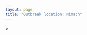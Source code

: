 ```yaml
---
layout: page
title: "Outbreak location: Nimach"
---
```

<div id="mapid">
<script src="https://buda-magenta.github.io/hazard_map/load_map.js"></script>
><script>
var marker_outbreak = L.marker([24.462465, 74.850114],{"autoPan": true}).addTo(map); marker_outbreak.bindTooltip("Nimach").openTooltip();

var circle_1 = L.circle([24.265131, 75.387182], {"pane": "markerPane", "color": "red", "fill": true, "fillOpacity": 0.2, "fillRule": "evenodd", "lineCap": "round", "lineJoin": "round", "opacity": 1.0, "radius": 113483, "stroke": true, "weight": 3}).addTo(map);
circle_1.bindTooltip("Mandsaur<br>rank: 1<br>hazard index: 0.113483")
circle_1.bindPopup('<a href="https://buda-magenta.github.io/hazard_map/Mandsaur">Mandsaur</a>')

var circle_2 = L.circle([24.500000, 74.500000], {"pane": "markerPane", "color": "red", "fill": true, "fillOpacity": 0.2, "fillRule": "evenodd", "lineCap": "round", "lineJoin": "round", "opacity": 1.0, "radius": 66657, "stroke": true, "weight": 3}).addTo(map);
circle_2.bindTooltip("Chittaurgarh<br>rank: 2<br>hazard index: 0.066657")
circle_2.bindPopup('<a href="https://buda-magenta.github.io/hazard_map/Chittaurgarh">Chittaurgarh</a>')

var circle_3 = L.circle([24.578721, 73.686257], {"pane": "markerPane", "color": "red", "fill": true, "fillOpacity": 0.2, "fillRule": "evenodd", "lineCap": "round", "lineJoin": "round", "opacity": 1.0, "radius": 45006, "stroke": true, "weight": 3}).addTo(map);
circle_3.bindTooltip("Udaipur<br>rank: 3<br>hazard index: 0.045007")
circle_3.bindPopup('<a href="https://buda-magenta.github.io/hazard_map/Udaipur">Udaipur</a>')

var circle_4 = L.circle([23.480592, 74.917790], {"pane": "markerPane", "color": "red", "fill": true, "fillOpacity": 0.2, "fillRule": "evenodd", "lineCap": "round", "lineJoin": "round", "opacity": 1.0, "radius": 43414, "stroke": true, "weight": 3}).addTo(map);
circle_4.bindTooltip("Ratlam<br>rank: 4<br>hazard index: 0.043415")
circle_4.bindPopup('<a href="https://buda-magenta.github.io/hazard_map/Ratlam">Ratlam</a>')

var circle_5 = L.circle([25.196826, 76.000893], {"pane": "markerPane", "color": "red", "fill": true, "fillOpacity": 0.2, "fillRule": "evenodd", "lineCap": "round", "lineJoin": "round", "opacity": 1.0, "radius": 33351, "stroke": true, "weight": 3}).addTo(map);
circle_5.bindTooltip("Kota<br>rank: 5<br>hazard index: 0.033351")
circle_5.bindPopup('<a href="https://buda-magenta.github.io/hazard_map/Kota">Kota</a>')

var circle_6 = L.circle([25.488773, 74.699613], {"pane": "markerPane", "color": "red", "fill": true, "fillOpacity": 0.2, "fillRule": "evenodd", "lineCap": "round", "lineJoin": "round", "opacity": 1.0, "radius": 23465, "stroke": true, "weight": 3}).addTo(map);
circle_6.bindTooltip("Bhilwara<br>rank: 6<br>hazard index: 0.023466")
circle_6.bindPopup('<a href="https://buda-magenta.github.io/hazard_map/Bhilwara">Bhilwara</a>')

var circle_7 = L.circle([23.174597, 75.785142], {"pane": "markerPane", "color": "red", "fill": true, "fillOpacity": 0.2, "fillRule": "evenodd", "lineCap": "round", "lineJoin": "round", "opacity": 1.0, "radius": 12940, "stroke": true, "weight": 3}).addTo(map);
circle_7.bindTooltip("Ujjain<br>rank: 7<br>hazard index: 0.012941")
circle_7.bindPopup('<a href="https://buda-magenta.github.io/hazard_map/Ujjain">Ujjain</a>')

var circle_8 = L.circle([25.604091, 73.415609], {"pane": "markerPane", "color": "red", "fill": true, "fillOpacity": 0.2, "fillRule": "evenodd", "lineCap": "round", "lineJoin": "round", "opacity": 1.0, "radius": 5692, "stroke": true, "weight": 3}).addTo(map);
circle_8.bindTooltip("Pali<br>rank: 8<br>hazard index: 0.005693")
circle_8.bindPopup('<a href="https://buda-magenta.github.io/hazard_map/Pali">Pali</a>')

var circle_9 = L.circle([22.720362, 75.868200], {"pane": "markerPane", "color": "red", "fill": true, "fillOpacity": 0.2, "fillRule": "evenodd", "lineCap": "round", "lineJoin": "round", "opacity": 1.0, "radius": 5134, "stroke": true, "weight": 3}).addTo(map);
circle_9.bindTooltip("Indore<br>rank: 9<br>hazard index: 0.005135")
circle_9.bindPopup('<a href="https://buda-magenta.github.io/hazard_map/Indore">Indore</a>')

var circle_10 = L.circle([26.099214, 74.312704], {"pane": "markerPane", "color": "red", "fill": true, "fillOpacity": 0.2, "fillRule": "evenodd", "lineCap": "round", "lineJoin": "round", "opacity": 1.0, "radius": 3612, "stroke": true, "weight": 3}).addTo(map);
circle_10.bindTooltip("Beawar<br>rank: 10<br>hazard index: 0.003613")
circle_10.bindPopup('<a href="https://buda-magenta.github.io/hazard_map/Beawar">Beawar</a>')

var circle_11 = L.circle([26.915458, 75.818982], {"pane": "markerPane", "color": "red", "fill": true, "fillOpacity": 0.2, "fillRule": "evenodd", "lineCap": "round", "lineJoin": "round", "opacity": 1.0, "radius": 3274, "stroke": true, "weight": 3}).addTo(map);
circle_11.bindTooltip("Jaipur<br>rank: 11<br>hazard index: 0.003274")
circle_11.bindPopup('<a href="https://buda-magenta.github.io/hazard_map/Jaipur">Jaipur</a>')

var circle_12 = L.circle([28.651718, 77.221939], {"pane": "markerPane", "color": "red", "fill": true, "fillOpacity": 0.2, "fillRule": "evenodd", "lineCap": "round", "lineJoin": "round", "opacity": 1.0, "radius": 2934, "stroke": true, "weight": 3}).addTo(map);
circle_12.bindTooltip("Delhi<br>rank: 12<br>hazard index: 0.002934")
circle_12.bindPopup('<a href="https://buda-magenta.github.io/hazard_map/Delhi">Delhi</a>')

var circle_13 = L.circle([25.500000, 75.833333], {"pane": "markerPane", "color": "red", "fill": true, "fillOpacity": 0.2, "fillRule": "evenodd", "lineCap": "round", "lineJoin": "round", "opacity": 1.0, "radius": 2322, "stroke": true, "weight": 3}).addTo(map);
circle_13.bindTooltip("Bundi<br>rank: 13<br>hazard index: 0.002322")
circle_13.bindPopup('<a href="https://buda-magenta.github.io/hazard_map/Bundi">Bundi</a>')

var circle_14 = L.circle([26.469100, 74.639000], {"pane": "markerPane", "color": "red", "fill": true, "fillOpacity": 0.2, "fillRule": "evenodd", "lineCap": "round", "lineJoin": "round", "opacity": 1.0, "radius": 2263, "stroke": true, "weight": 3}).addTo(map);
circle_14.bindTooltip("Ajmer<br>rank: 14<br>hazard index: 0.002263")
circle_14.bindPopup('<a href="https://buda-magenta.github.io/hazard_map/Ajmer">Ajmer</a>')

var circle_15 = L.circle([24.917151, 76.696403], {"pane": "markerPane", "color": "red", "fill": true, "fillOpacity": 0.2, "fillRule": "evenodd", "lineCap": "round", "lineJoin": "round", "opacity": 1.0, "radius": 2209, "stroke": true, "weight": 3}).addTo(map);
circle_15.bindTooltip("Baran<br>rank: 15<br>hazard index: 0.002209")
circle_15.bindPopup('<a href="https://buda-magenta.github.io/hazard_map/Baran">Baran</a>')

var circle_16 = L.circle([23.258486, 77.401989], {"pane": "markerPane", "color": "red", "fill": true, "fillOpacity": 0.2, "fillRule": "evenodd", "lineCap": "round", "lineJoin": "round", "opacity": 1.0, "radius": 1704, "stroke": true, "weight": 3}).addTo(map);
circle_16.bindTooltip("Bhopal<br>rank: 16<br>hazard index: 0.001705")
circle_16.bindPopup('<a href="https://buda-magenta.github.io/hazard_map/Bhopal">Bhopal</a>')

var circle_17 = L.circle([19.075990, 72.877393], {"pane": "markerPane", "color": "red", "fill": true, "fillOpacity": 0.2, "fillRule": "evenodd", "lineCap": "round", "lineJoin": "round", "opacity": 1.0, "radius": 1559, "stroke": true, "weight": 3}).addTo(map);
circle_17.bindTooltip("Mumbai<br>rank: 17<br>hazard index: 0.001559")
circle_17.bindPopup('<a href="https://buda-magenta.github.io/hazard_map/Mumbai">Mumbai</a>')

var circle_18 = L.circle([23.587548, 75.675679], {"pane": "markerPane", "color": "red", "fill": true, "fillOpacity": 0.2, "fillRule": "evenodd", "lineCap": "round", "lineJoin": "round", "opacity": 1.0, "radius": 1386, "stroke": true, "weight": 3}).addTo(map);
circle_18.bindTooltip("Nagda<br>rank: 18<br>hazard index: 0.001387")
circle_18.bindPopup('<a href="https://buda-magenta.github.io/hazard_map/Nagda">Nagda</a>')

var circle_19 = L.circle([26.296772, 73.035143], {"pane": "markerPane", "color": "red", "fill": true, "fillOpacity": 0.2, "fillRule": "evenodd", "lineCap": "round", "lineJoin": "round", "opacity": 1.0, "radius": 1350, "stroke": true, "weight": 3}).addTo(map);
circle_19.bindTooltip("Jodhpur<br>rank: 19<br>hazard index: 0.001351")
circle_19.bindPopup('<a href="https://buda-magenta.github.io/hazard_map/Jodhpur">Jodhpur</a>')

var circle_20 = L.circle([24.935635, 82.647701], {"pane": "markerPane", "color": "red", "fill": true, "fillOpacity": 0.2, "fillRule": "evenodd", "lineCap": "round", "lineJoin": "round", "opacity": 1.0, "radius": 781, "stroke": true, "weight": 3}).addTo(map);
circle_20.bindTooltip("Mirzapur<br>rank: 20<br>hazard index: 0.000782")
circle_20.bindPopup('<a href="https://buda-magenta.github.io/hazard_map/Mirzapur">Mirzapur</a>')

var circle_21 = L.circle([26.229141, 76.304533], {"pane": "markerPane", "color": "red", "fill": true, "fillOpacity": 0.2, "fillRule": "evenodd", "lineCap": "round", "lineJoin": "round", "opacity": 1.0, "radius": 762, "stroke": true, "weight": 3}).addTo(map);
circle_21.bindTooltip("Sawai Madhopur<br>rank: 21<br>hazard index: 0.000762")
circle_21.bindPopup('<a href="https://buda-magenta.github.io/hazard_map/Sawai_Madhopur">Sawai Madhopur</a>')

var circle_22 = L.circle([23.493079, 74.348402], {"pane": "markerPane", "color": "red", "fill": true, "fillOpacity": 0.2, "fillRule": "evenodd", "lineCap": "round", "lineJoin": "round", "opacity": 1.0, "radius": 657, "stroke": true, "weight": 3}).addTo(map);
circle_22.bindTooltip("Banswara<br>rank: 22<br>hazard index: 0.000658")
circle_22.bindPopup('<a href="https://buda-magenta.github.io/hazard_map/Banswara">Banswara</a>')

var circle_23 = L.circle([25.531031, 78.652689], {"pane": "markerPane", "color": "red", "fill": true, "fillOpacity": 0.2, "fillRule": "evenodd", "lineCap": "round", "lineJoin": "round", "opacity": 1.0, "radius": 483, "stroke": true, "weight": 3}).addTo(map);
circle_23.bindTooltip("Jhansi<br>rank: 23<br>hazard index: 0.000483")
circle_23.bindPopup('<a href="https://buda-magenta.github.io/hazard_map/Jhansi">Jhansi</a>')

var circle_24 = L.circle([23.000000, 76.166667], {"pane": "markerPane", "color": "red", "fill": true, "fillOpacity": 0.2, "fillRule": "evenodd", "lineCap": "round", "lineJoin": "round", "opacity": 1.0, "radius": 441, "stroke": true, "weight": 3}).addTo(map);
circle_24.bindTooltip("Dewas<br>rank: 24<br>hazard index: 0.000442")
circle_24.bindPopup('<a href="https://buda-magenta.github.io/hazard_map/Dewas">Dewas</a>')

var circle_25 = L.circle([24.500000, 77.500000], {"pane": "markerPane", "color": "red", "fill": true, "fillOpacity": 0.2, "fillRule": "evenodd", "lineCap": "round", "lineJoin": "round", "opacity": 1.0, "radius": 367, "stroke": true, "weight": 3}).addTo(map);
circle_25.bindTooltip("Guna<br>rank: 25<br>hazard index: 0.000368")
circle_25.bindPopup('<a href="https://buda-magenta.github.io/hazard_map/Guna">Guna</a>')

var circle_26 = L.circle([23.160894, 79.949770], {"pane": "markerPane", "color": "red", "fill": true, "fillOpacity": 0.2, "fillRule": "evenodd", "lineCap": "round", "lineJoin": "round", "opacity": 1.0, "radius": 308, "stroke": true, "weight": 3}).addTo(map);
circle_26.bindTooltip("Jabalpur<br>rank: 26<br>hazard index: 0.000308")
circle_26.bindPopup('<a href="https://buda-magenta.github.io/hazard_map/Jabalpur">Jabalpur</a>')

var circle_27 = L.circle([23.021624, 72.579707], {"pane": "markerPane", "color": "red", "fill": true, "fillOpacity": 0.2, "fillRule": "evenodd", "lineCap": "round", "lineJoin": "round", "opacity": 1.0, "radius": 275, "stroke": true, "weight": 3}).addTo(map);
circle_27.bindTooltip("Ahmedabad<br>rank: 27<br>hazard index: 0.000276")
circle_27.bindPopup('<a href="https://buda-magenta.github.io/hazard_map/Ahmedabad">Ahmedabad</a>')

var circle_28 = L.circle([26.203725, 78.157363], {"pane": "markerPane", "color": "red", "fill": true, "fillOpacity": 0.2, "fillRule": "evenodd", "lineCap": "round", "lineJoin": "round", "opacity": 1.0, "radius": 267, "stroke": true, "weight": 3}).addTo(map);
circle_28.bindTooltip("Gwalior<br>rank: 28<br>hazard index: 0.000267")
circle_28.bindPopup('<a href="https://buda-magenta.github.io/hazard_map/Gwalior">Gwalior</a>')

var circle_29 = L.circle([26.838100, 80.934600], {"pane": "markerPane", "color": "red", "fill": true, "fillOpacity": 0.2, "fillRule": "evenodd", "lineCap": "round", "lineJoin": "round", "opacity": 1.0, "radius": 218, "stroke": true, "weight": 3}).addTo(map);
circle_29.bindTooltip("Lucknow<br>rank: 29<br>hazard index: 0.000219")
circle_29.bindPopup('<a href="https://buda-magenta.github.io/hazard_map/Lucknow">Lucknow</a>')

var circle_30 = L.circle([26.653396, 77.624206], {"pane": "markerPane", "color": "red", "fill": true, "fillOpacity": 0.2, "fillRule": "evenodd", "lineCap": "round", "lineJoin": "round", "opacity": 1.0, "radius": 214, "stroke": true, "weight": 3}).addTo(map);
circle_30.bindTooltip("Dhaulpur<br>rank: 30<br>hazard index: 0.000214")
circle_30.bindPopup('<a href="https://buda-magenta.github.io/hazard_map/Dhaulpur">Dhaulpur</a>')

var circle_31 = L.circle([21.170200, 72.831100], {"pane": "markerPane", "color": "red", "fill": true, "fillOpacity": 0.2, "fillRule": "evenodd", "lineCap": "round", "lineJoin": "round", "opacity": 1.0, "radius": 179, "stroke": true, "weight": 3}).addTo(map);
circle_31.bindTooltip("Surat<br>rank: 31<br>hazard index: 0.000179")
circle_31.bindPopup('<a href="https://buda-magenta.github.io/hazard_map/Surat">Surat</a>')

var circle_32 = L.circle([28.015929, 73.317137], {"pane": "markerPane", "color": "red", "fill": true, "fillOpacity": 0.2, "fillRule": "evenodd", "lineCap": "round", "lineJoin": "round", "opacity": 1.0, "radius": 172, "stroke": true, "weight": 3}).addTo(map);
circle_32.bindTooltip("Bikaner<br>rank: 32<br>hazard index: 0.000172")
circle_32.bindPopup('<a href="https://buda-magenta.github.io/hazard_map/Bikaner">Bikaner</a>')

var circle_33 = L.circle([17.388786, 78.461065], {"pane": "markerPane", "color": "red", "fill": true, "fillOpacity": 0.2, "fillRule": "evenodd", "lineCap": "round", "lineJoin": "round", "opacity": 1.0, "radius": 138, "stroke": true, "weight": 3}).addTo(map);
circle_33.bindTooltip("Hyderabad<br>rank: 33<br>hazard index: 0.000139")
circle_33.bindPopup('<a href="https://buda-magenta.github.io/hazard_map/Hyderabad">Hyderabad</a>')

var circle_34 = L.circle([26.122147, 75.663754], {"pane": "markerPane", "color": "red", "fill": true, "fillOpacity": 0.2, "fillRule": "evenodd", "lineCap": "round", "lineJoin": "round", "opacity": 1.0, "radius": 137, "stroke": true, "weight": 3}).addTo(map);
circle_34.bindTooltip("Tonk<br>rank: 34<br>hazard index: 0.000138")
circle_34.bindPopup('<a href="https://buda-magenta.github.io/hazard_map/Tonk">Tonk</a>')

var circle_35 = L.circle([27.175255, 78.009816], {"pane": "markerPane", "color": "red", "fill": true, "fillOpacity": 0.2, "fillRule": "evenodd", "lineCap": "round", "lineJoin": "round", "opacity": 1.0, "radius": 137, "stroke": true, "weight": 3}).addTo(map);
circle_35.bindTooltip("Agra<br>rank: 35<br>hazard index: 0.000137")
circle_35.bindPopup('<a href="https://buda-magenta.github.io/hazard_map/Agra">Agra</a>')

var circle_36 = L.circle([26.460914, 80.321759], {"pane": "markerPane", "color": "red", "fill": true, "fillOpacity": 0.2, "fillRule": "evenodd", "lineCap": "round", "lineJoin": "round", "opacity": 1.0, "radius": 129, "stroke": true, "weight": 3}).addTo(map);
circle_36.bindTooltip("Kanpur<br>rank: 36<br>hazard index: 0.000130")
circle_36.bindPopup('<a href="https://buda-magenta.github.io/hazard_map/Kanpur">Kanpur</a>')

var circle_37 = L.circle([12.979120, 77.591300], {"pane": "markerPane", "color": "red", "fill": true, "fillOpacity": 0.2, "fillRule": "evenodd", "lineCap": "round", "lineJoin": "round", "opacity": 1.0, "radius": 126, "stroke": true, "weight": 3}).addTo(map);
circle_37.bindTooltip("Bangalore<br>rank: 37<br>hazard index: 0.000126")
circle_37.bindPopup('<a href="https://buda-magenta.github.io/hazard_map/Bangalore">Bangalore</a>')

var circle_38 = L.circle([21.818774, 75.606458], {"pane": "markerPane", "color": "red", "fill": true, "fillOpacity": 0.2, "fillRule": "evenodd", "lineCap": "round", "lineJoin": "round", "opacity": 1.0, "radius": 121, "stroke": true, "weight": 3}).addTo(map);
circle_38.bindTooltip("Khargone<br>rank: 38<br>hazard index: 0.000121")
circle_38.bindPopup('<a href="https://buda-magenta.github.io/hazard_map/Khargone">Khargone</a>')

var circle_39 = L.circle([13.083694, 80.270186], {"pane": "markerPane", "color": "red", "fill": true, "fillOpacity": 0.2, "fillRule": "evenodd", "lineCap": "round", "lineJoin": "round", "opacity": 1.0, "radius": 120, "stroke": true, "weight": 3}).addTo(map);
circle_39.bindTooltip("Chennai<br>rank: 39<br>hazard index: 0.000120")
circle_39.bindPopup('<a href="https://buda-magenta.github.io/hazard_map/Chennai">Chennai</a>')

var circle_40 = L.circle([25.375241, 77.828119], {"pane": "markerPane", "color": "red", "fill": true, "fillOpacity": 0.2, "fillRule": "evenodd", "lineCap": "round", "lineJoin": "round", "opacity": 1.0, "radius": 115, "stroke": true, "weight": 3}).addTo(map);
circle_40.bindTooltip("Shivpuri<br>rank: 40<br>hazard index: 0.000116")
circle_40.bindPopup('<a href="https://buda-magenta.github.io/hazard_map/Shivpuri">Shivpuri</a>')

var circle_41 = L.circle([22.541418, 88.357691], {"pane": "markerPane", "color": "red", "fill": true, "fillOpacity": 0.2, "fillRule": "evenodd", "lineCap": "round", "lineJoin": "round", "opacity": 1.0, "radius": 113, "stroke": true, "weight": 3}).addTo(map);
circle_41.bindTooltip("Kolkata<br>rank: 41<br>hazard index: 0.000113")
circle_41.bindPopup('<a href="https://buda-magenta.github.io/hazard_map/Kolkata">Kolkata</a>')

var circle_42 = L.circle([23.223288, 72.649227], {"pane": "markerPane", "color": "red", "fill": true, "fillOpacity": 0.2, "fillRule": "evenodd", "lineCap": "round", "lineJoin": "round", "opacity": 1.0, "radius": 104, "stroke": true, "weight": 3}).addTo(map);
circle_42.bindTooltip("Gandhinagar<br>rank: 42<br>hazard index: 0.000104")
circle_42.bindPopup('<a href="https://buda-magenta.github.io/hazard_map/Gandhinagar">Gandhinagar</a>')

var circle_43 = L.circle([23.666667, 72.500000], {"pane": "markerPane", "color": "red", "fill": true, "fillOpacity": 0.2, "fillRule": "evenodd", "lineCap": "round", "lineJoin": "round", "opacity": 1.0, "radius": 99, "stroke": true, "weight": 3}).addTo(map);
circle_43.bindTooltip("Mahesana<br>rank: 43<br>hazard index: 0.000099")
circle_43.bindPopup('<a href="https://buda-magenta.github.io/hazard_map/Mahesana">Mahesana</a>')

var circle_44 = L.circle([23.115688, 77.066239], {"pane": "markerPane", "color": "red", "fill": true, "fillOpacity": 0.2, "fillRule": "evenodd", "lineCap": "round", "lineJoin": "round", "opacity": 1.0, "radius": 98, "stroke": true, "weight": 3}).addTo(map);
circle_44.bindTooltip("Sehore<br>rank: 44<br>hazard index: 0.000099")
circle_44.bindPopup('<a href="https://buda-magenta.github.io/hazard_map/Sehore">Sehore</a>')

var circle_45 = L.circle([23.809612, 78.759114], {"pane": "markerPane", "color": "red", "fill": true, "fillOpacity": 0.2, "fillRule": "evenodd", "lineCap": "round", "lineJoin": "round", "opacity": 1.0, "radius": 95, "stroke": true, "weight": 3}).addTo(map);
circle_45.bindTooltip("Sagar<br>rank: 45<br>hazard index: 0.000096")
circle_45.bindPopup('<a href="https://buda-magenta.github.io/hazard_map/Sagar">Sagar</a>')

var circle_46 = L.circle([19.194329, 72.970178], {"pane": "markerPane", "color": "red", "fill": true, "fillOpacity": 0.2, "fillRule": "evenodd", "lineCap": "round", "lineJoin": "round", "opacity": 1.0, "radius": 87, "stroke": true, "weight": 3}).addTo(map);
circle_46.bindTooltip("Thane<br>rank: 46<br>hazard index: 0.000087")
circle_46.bindPopup('<a href="https://buda-magenta.github.io/hazard_map/Thane">Thane</a>')

var circle_47 = L.circle([26.588559, 74.861097], {"pane": "markerPane", "color": "red", "fill": true, "fillOpacity": 0.2, "fillRule": "evenodd", "lineCap": "round", "lineJoin": "round", "opacity": 1.0, "radius": 86, "stroke": true, "weight": 3}).addTo(map);
circle_47.bindTooltip("Kishangarh<br>rank: 47<br>hazard index: 0.000087")
circle_47.bindPopup('<a href="https://buda-magenta.github.io/hazard_map/Kishangarh">Kishangarh</a>')

var circle_48 = L.circle([24.197443, 82.666145], {"pane": "markerPane", "color": "red", "fill": true, "fillOpacity": 0.2, "fillRule": "evenodd", "lineCap": "round", "lineJoin": "round", "opacity": 1.0, "radius": 83, "stroke": true, "weight": 3}).addTo(map);
circle_48.bindTooltip("Singrauli<br>rank: 48<br>hazard index: 0.000083")
circle_48.bindPopup('<a href="https://buda-magenta.github.io/hazard_map/Singrauli">Singrauli</a>')

var circle_49 = L.circle([24.170979, 72.436638], {"pane": "markerPane", "color": "red", "fill": true, "fillOpacity": 0.2, "fillRule": "evenodd", "lineCap": "round", "lineJoin": "round", "opacity": 1.0, "radius": 82, "stroke": true, "weight": 3}).addTo(map);
circle_49.bindTooltip("Palanpur<br>rank: 49<br>hazard index: 0.000083")
circle_49.bindPopup('<a href="https://buda-magenta.github.io/hazard_map/Palanpur">Palanpur</a>')

var circle_50 = L.circle([23.833962, 80.392456], {"pane": "markerPane", "color": "red", "fill": true, "fillOpacity": 0.2, "fillRule": "evenodd", "lineCap": "round", "lineJoin": "round", "opacity": 1.0, "radius": 77, "stroke": true, "weight": 3}).addTo(map);
circle_50.bindTooltip("Murwara<br>rank: 50<br>hazard index: 0.000078")
circle_50.bindPopup('<a href="https://buda-magenta.github.io/hazard_map/Murwara">Murwara</a>')

var circle_51 = L.circle([24.268349, 72.204387], {"pane": "markerPane", "color": "red", "fill": true, "fillOpacity": 0.2, "fillRule": "evenodd", "lineCap": "round", "lineJoin": "round", "opacity": 1.0, "radius": 75, "stroke": true, "weight": 3}).addTo(map);
circle_51.bindTooltip("Deesa<br>rank: 51<br>hazard index: 0.000075")
circle_51.bindPopup('<a href="https://buda-magenta.github.io/hazard_map/Deesa">Deesa</a>')

var circle_52 = L.circle([22.297314, 73.194257], {"pane": "markerPane", "color": "red", "fill": true, "fillOpacity": 0.2, "fillRule": "evenodd", "lineCap": "round", "lineJoin": "round", "opacity": 1.0, "radius": 65, "stroke": true, "weight": 3}).addTo(map);
circle_52.bindTooltip("Vadodara<br>rank: 52<br>hazard index: 0.000065")
circle_52.bindPopup('<a href="https://buda-magenta.github.io/hazard_map/Vadodara">Vadodara</a>')

var circle_53 = L.circle([18.521428, 73.854454], {"pane": "markerPane", "color": "red", "fill": true, "fillOpacity": 0.2, "fillRule": "evenodd", "lineCap": "round", "lineJoin": "round", "opacity": 1.0, "radius": 65, "stroke": true, "weight": 3}).addTo(map);
circle_53.bindTooltip("Pune<br>rank: 53<br>hazard index: 0.000065")
circle_53.bindPopup('<a href="https://buda-magenta.github.io/hazard_map/Pune">Pune</a>')

var circle_54 = L.circle([27.662826, 75.027926], {"pane": "markerPane", "color": "red", "fill": true, "fillOpacity": 0.2, "fillRule": "evenodd", "lineCap": "round", "lineJoin": "round", "opacity": 1.0, "radius": 63, "stroke": true, "weight": 3}).addTo(map);
circle_54.bindTooltip("Sikar<br>rank: 54<br>hazard index: 0.000063")
circle_54.bindPopup('<a href="https://buda-magenta.github.io/hazard_map/Sikar">Sikar</a>')

var circle_55 = L.circle([22.305199, 70.802833], {"pane": "markerPane", "color": "red", "fill": true, "fillOpacity": 0.2, "fillRule": "evenodd", "lineCap": "round", "lineJoin": "round", "opacity": 1.0, "radius": 62, "stroke": true, "weight": 3}).addTo(map);
circle_55.bindTooltip("Rajkot<br>rank: 55<br>hazard index: 0.000062")
circle_55.bindPopup('<a href="https://buda-magenta.github.io/hazard_map/Rajkot">Rajkot</a>')

var circle_56 = L.circle([25.609324, 85.123525], {"pane": "markerPane", "color": "red", "fill": true, "fillOpacity": 0.2, "fillRule": "evenodd", "lineCap": "round", "lineJoin": "round", "opacity": 1.0, "radius": 61, "stroke": true, "weight": 3}).addTo(map);
circle_56.bindTooltip("Patna<br>rank: 56<br>hazard index: 0.000062")
circle_56.bindPopup('<a href="https://buda-magenta.github.io/hazard_map/Patna">Patna</a>')

var circle_57 = L.circle([23.916667, 78.000000], {"pane": "markerPane", "color": "red", "fill": true, "fillOpacity": 0.2, "fillRule": "evenodd", "lineCap": "round", "lineJoin": "round", "opacity": 1.0, "radius": 59, "stroke": true, "weight": 3}).addTo(map);
circle_57.bindTooltip("Vidisha<br>rank: 57<br>hazard index: 0.000060")
circle_57.bindPopup('<a href="https://buda-magenta.github.io/hazard_map/Vidisha">Vidisha</a>')

var circle_58 = L.circle([22.778500, 73.624516], {"pane": "markerPane", "color": "red", "fill": true, "fillOpacity": 0.2, "fillRule": "evenodd", "lineCap": "round", "lineJoin": "round", "opacity": 1.0, "radius": 50, "stroke": true, "weight": 3}).addTo(map);
circle_58.bindTooltip("Godhra<br>rank: 58<br>hazard index: 0.000051")
circle_58.bindPopup('<a href="https://buda-magenta.github.io/hazard_map/Godhra">Godhra</a>')

var circle_59 = L.circle([28.428262, 77.002700], {"pane": "markerPane", "color": "red", "fill": true, "fillOpacity": 0.2, "fillRule": "evenodd", "lineCap": "round", "lineJoin": "round", "opacity": 1.0, "radius": 50, "stroke": true, "weight": 3}).addTo(map);
circle_59.bindTooltip("Gurgaon<br>rank: 59<br>hazard index: 0.000050")
circle_59.bindPopup('<a href="https://buda-magenta.github.io/hazard_map/Gurgaon">Gurgaon</a>')

var circle_60 = L.circle([25.438130, 81.833800], {"pane": "markerPane", "color": "red", "fill": true, "fillOpacity": 0.2, "fillRule": "evenodd", "lineCap": "round", "lineJoin": "round", "opacity": 1.0, "radius": 49, "stroke": true, "weight": 3}).addTo(map);
circle_60.bindTooltip("Allahabad<br>rank: 60<br>hazard index: 0.000050")
circle_60.bindPopup('<a href="https://buda-magenta.github.io/hazard_map/Allahabad">Allahabad</a>')

var circle_61 = L.circle([27.060786, 74.176675], {"pane": "markerPane", "color": "red", "fill": true, "fillOpacity": 0.2, "fillRule": "evenodd", "lineCap": "round", "lineJoin": "round", "opacity": 1.0, "radius": 49, "stroke": true, "weight": 3}).addTo(map);
circle_61.bindTooltip("Nagaur<br>rank: 61<br>hazard index: 0.000049")
circle_61.bindPopup('<a href="https://buda-magenta.github.io/hazard_map/Nagaur">Nagaur</a>')

var circle_62 = L.circle([27.639077, 76.614452], {"pane": "markerPane", "color": "red", "fill": true, "fillOpacity": 0.2, "fillRule": "evenodd", "lineCap": "round", "lineJoin": "round", "opacity": 1.0, "radius": 49, "stroke": true, "weight": 3}).addTo(map);
circle_62.bindTooltip("Alwar<br>rank: 62<br>hazard index: 0.000049")
circle_62.bindPopup('<a href="https://buda-magenta.github.io/hazard_map/Alwar">Alwar</a>')

var circle_63 = L.circle([24.700385, 78.518668], {"pane": "markerPane", "color": "red", "fill": true, "fillOpacity": 0.2, "fillRule": "evenodd", "lineCap": "round", "lineJoin": "round", "opacity": 1.0, "radius": 45, "stroke": true, "weight": 3}).addTo(map);
circle_63.bindTooltip("Lalitpur<br>rank: 63<br>hazard index: 0.000045")
circle_63.bindPopup('<a href="https://buda-magenta.github.io/hazard_map/Lalitpur">Lalitpur</a>')

var circle_64 = L.circle([23.750000, 79.583333], {"pane": "markerPane", "color": "red", "fill": true, "fillOpacity": 0.2, "fillRule": "evenodd", "lineCap": "round", "lineJoin": "round", "opacity": 1.0, "radius": 43, "stroke": true, "weight": 3}).addTo(map);
circle_64.bindTooltip("Damoh<br>rank: 64<br>hazard index: 0.000044")
circle_64.bindPopup('<a href="https://buda-magenta.github.io/hazard_map/Damoh">Damoh</a>')

var circle_65 = L.circle([26.166667, 77.500000], {"pane": "markerPane", "color": "red", "fill": true, "fillOpacity": 0.2, "fillRule": "evenodd", "lineCap": "round", "lineJoin": "round", "opacity": 1.0, "radius": 41, "stroke": true, "weight": 3}).addTo(map);
circle_65.bindTooltip("Morena<br>rank: 65<br>hazard index: 0.000041")
circle_65.bindPopup('<a href="https://buda-magenta.github.io/hazard_map/Morena">Morena</a>')

var circle_66 = L.circle([25.335649, 83.007629], {"pane": "markerPane", "color": "red", "fill": true, "fillOpacity": 0.2, "fillRule": "evenodd", "lineCap": "round", "lineJoin": "round", "opacity": 1.0, "radius": 40, "stroke": true, "weight": 3}).addTo(map);
circle_66.bindTooltip("Varanasi<br>rank: 66<br>hazard index: 0.000041")
circle_66.bindPopup('<a href="https://buda-magenta.github.io/hazard_map/Varanasi">Varanasi</a>')

var circle_67 = L.circle([26.732501, 77.036312], {"pane": "markerPane", "color": "red", "fill": true, "fillOpacity": 0.2, "fillRule": "evenodd", "lineCap": "round", "lineJoin": "round", "opacity": 1.0, "radius": 39, "stroke": true, "weight": 3}).addTo(map);
circle_67.bindTooltip("Hindaun<br>rank: 67<br>hazard index: 0.000040")
circle_67.bindPopup('<a href="https://buda-magenta.github.io/hazard_map/Hindaun">Hindaun</a>')

var circle_68 = L.circle([27.265212, 77.369126], {"pane": "markerPane", "color": "red", "fill": true, "fillOpacity": 0.2, "fillRule": "evenodd", "lineCap": "round", "lineJoin": "round", "opacity": 1.0, "radius": 39, "stroke": true, "weight": 3}).addTo(map);
circle_68.bindTooltip("Bharatpur<br>rank: 68<br>hazard index: 0.000040")
circle_68.bindPopup('<a href="https://buda-magenta.github.io/hazard_map/Bharatpur">Bharatpur</a>')

var circle_69 = L.circle([28.402979, 77.310384], {"pane": "markerPane", "color": "red", "fill": true, "fillOpacity": 0.2, "fillRule": "evenodd", "lineCap": "round", "lineJoin": "round", "opacity": 1.0, "radius": 38, "stroke": true, "weight": 3}).addTo(map);
circle_69.bindTooltip("Faridabad<br>rank: 69<br>hazard index: 0.000038")
circle_69.bindPopup('<a href="https://buda-magenta.github.io/hazard_map/Faridabad">Faridabad</a>')

var circle_70 = L.circle([28.457876, 79.405571], {"pane": "markerPane", "color": "red", "fill": true, "fillOpacity": 0.2, "fillRule": "evenodd", "lineCap": "round", "lineJoin": "round", "opacity": 1.0, "radius": 37, "stroke": true, "weight": 3}).addTo(map);
circle_70.bindTooltip("Bareilly<br>rank: 70<br>hazard index: 0.000038")
circle_70.bindPopup('<a href="https://buda-magenta.github.io/hazard_map/Bareilly">Bareilly</a>')

var circle_71 = L.circle([21.977864, 76.568828], {"pane": "markerPane", "color": "red", "fill": true, "fillOpacity": 0.2, "fillRule": "evenodd", "lineCap": "round", "lineJoin": "round", "opacity": 1.0, "radius": 36, "stroke": true, "weight": 3}).addTo(map);
circle_71.bindTooltip("Khandwa<br>rank: 71<br>hazard index: 0.000037")
circle_71.bindPopup('<a href="https://buda-magenta.github.io/hazard_map/Khandwa">Khandwa</a>')

var circle_72 = L.circle([27.633333, 77.583333], {"pane": "markerPane", "color": "red", "fill": true, "fillOpacity": 0.2, "fillRule": "evenodd", "lineCap": "round", "lineJoin": "round", "opacity": 1.0, "radius": 35, "stroke": true, "weight": 3}).addTo(map);
circle_72.bindTooltip("Mathura<br>rank: 72<br>hazard index: 0.000035")
circle_72.bindPopup('<a href="https://buda-magenta.github.io/hazard_map/Mathura">Mathura</a>')

var circle_73 = L.circle([28.206144, 74.691907], {"pane": "markerPane", "color": "red", "fill": true, "fillOpacity": 0.2, "fillRule": "evenodd", "lineCap": "round", "lineJoin": "round", "opacity": 1.0, "radius": 31, "stroke": true, "weight": 3}).addTo(map);
circle_73.bindTooltip("Churu<br>rank: 73<br>hazard index: 0.000032")
circle_73.bindPopup('<a href="https://buda-magenta.github.io/hazard_map/Churu">Churu</a>')

var circle_74 = L.circle([28.901090, 76.580194], {"pane": "markerPane", "color": "red", "fill": true, "fillOpacity": 0.2, "fillRule": "evenodd", "lineCap": "round", "lineJoin": "round", "opacity": 1.0, "radius": 30, "stroke": true, "weight": 3}).addTo(map);
circle_74.bindTooltip("Rohtak<br>rank: 74<br>hazard index: 0.000030")
circle_74.bindPopup('<a href="https://buda-magenta.github.io/hazard_map/Rohtak">Rohtak</a>')

var circle_75 = L.circle([29.168807, 75.746110], {"pane": "markerPane", "color": "red", "fill": true, "fillOpacity": 0.2, "fillRule": "evenodd", "lineCap": "round", "lineJoin": "round", "opacity": 1.0, "radius": 28, "stroke": true, "weight": 3}).addTo(map);
circle_75.bindTooltip("Hisar<br>rank: 75<br>hazard index: 0.000029")
circle_75.bindPopup('<a href="https://buda-magenta.github.io/hazard_map/Hisar">Hisar</a>')

var circle_76 = L.circle([30.909016, 75.851601], {"pane": "markerPane", "color": "red", "fill": true, "fillOpacity": 0.2, "fillRule": "evenodd", "lineCap": "round", "lineJoin": "round", "opacity": 1.0, "radius": 26, "stroke": true, "weight": 3}).addTo(map);
circle_76.bindTooltip("Ludhiana<br>rank: 76<br>hazard index: 0.000027")
circle_76.bindPopup('<a href="https://buda-magenta.github.io/hazard_map/Ludhiana">Ludhiana</a>')

var circle_77 = L.circle([28.863842, 78.805778], {"pane": "markerPane", "color": "red", "fill": true, "fillOpacity": 0.2, "fillRule": "evenodd", "lineCap": "round", "lineJoin": "round", "opacity": 1.0, "radius": 26, "stroke": true, "weight": 3}).addTo(map);
circle_77.bindTooltip("Moradabad<br>rank: 77<br>hazard index: 0.000026")
circle_77.bindPopup('<a href="https://buda-magenta.github.io/hazard_map/Moradabad">Moradabad</a>')

var circle_78 = L.circle([28.195647, 76.616518], {"pane": "markerPane", "color": "red", "fill": true, "fillOpacity": 0.2, "fillRule": "evenodd", "lineCap": "round", "lineJoin": "round", "opacity": 1.0, "radius": 25, "stroke": true, "weight": 3}).addTo(map);
circle_78.bindTooltip("Rewari<br>rank: 78<br>hazard index: 0.000026")
circle_78.bindPopup('<a href="https://buda-magenta.github.io/hazard_map/Rewari">Rewari</a>')

var circle_79 = L.circle([29.000653, 77.768229], {"pane": "markerPane", "color": "red", "fill": true, "fillOpacity": 0.2, "fillRule": "evenodd", "lineCap": "round", "lineJoin": "round", "opacity": 1.0, "radius": 25, "stroke": true, "weight": 3}).addTo(map);
circle_79.bindTooltip("Meerut<br>rank: 79<br>hazard index: 0.000026")
circle_79.bindPopup('<a href="https://buda-magenta.github.io/hazard_map/Meerut">Meerut</a>')

var circle_80 = L.circle([22.473242, 70.055210], {"pane": "markerPane", "color": "red", "fill": true, "fillOpacity": 0.2, "fillRule": "evenodd", "lineCap": "round", "lineJoin": "round", "opacity": 1.0, "radius": 25, "stroke": true, "weight": 3}).addTo(map);
circle_80.bindTooltip("Jamnagar<br>rank: 80<br>hazard index: 0.000026")
circle_80.bindPopup('<a href="https://buda-magenta.github.io/hazard_map/Jamnagar">Jamnagar</a>')

var circle_81 = L.circle([21.149813, 79.082056], {"pane": "markerPane", "color": "red", "fill": true, "fillOpacity": 0.2, "fillRule": "evenodd", "lineCap": "round", "lineJoin": "round", "opacity": 1.0, "radius": 25, "stroke": true, "weight": 3}).addTo(map);
circle_81.bindTooltip("Nagpur<br>rank: 81<br>hazard index: 0.000025")
circle_81.bindPopup('<a href="https://buda-magenta.github.io/hazard_map/Nagpur">Nagpur</a>')

var circle_82 = L.circle([22.610318, 73.461706], {"pane": "markerPane", "color": "red", "fill": true, "fillOpacity": 0.2, "fillRule": "evenodd", "lineCap": "round", "lineJoin": "round", "opacity": 1.0, "radius": 23, "stroke": true, "weight": 3}).addTo(map);
circle_82.bindTooltip("Kalol<br>rank: 82<br>hazard index: 0.000023")
circle_82.bindPopup('<a href="https://buda-magenta.github.io/hazard_map/Kalol">Kalol</a>')

var circle_83 = L.circle([25.280733, 83.125128], {"pane": "markerPane", "color": "red", "fill": true, "fillOpacity": 0.2, "fillRule": "evenodd", "lineCap": "round", "lineJoin": "round", "opacity": 1.0, "radius": 22, "stroke": true, "weight": 3}).addTo(map);
circle_83.bindTooltip("Mughal Sarai<br>rank: 83<br>hazard index: 0.000023")
circle_83.bindPopup('<a href="https://buda-magenta.github.io/hazard_map/Mughal_Sarai">Mughal Sarai</a>')

var circle_84 = L.circle([18.627929, 73.800983], {"pane": "markerPane", "color": "red", "fill": true, "fillOpacity": 0.2, "fillRule": "evenodd", "lineCap": "round", "lineJoin": "round", "opacity": 1.0, "radius": 21, "stroke": true, "weight": 3}).addTo(map);
circle_84.bindTooltip("Pimpri Chinchwad<br>rank: 84<br>hazard index: 0.000022")
circle_84.bindPopup('<a href="https://buda-magenta.github.io/hazard_map/Pimpri_Chinchwad">Pimpri Chinchwad</a>')

var circle_85 = L.circle([20.993276, 75.839983], {"pane": "markerPane", "color": "red", "fill": true, "fillOpacity": 0.2, "fillRule": "evenodd", "lineCap": "round", "lineJoin": "round", "opacity": 1.0, "radius": 21, "stroke": true, "weight": 3}).addTo(map);
circle_85.bindTooltip("Bhusawal<br>rank: 85<br>hazard index: 0.000021")
circle_85.bindPopup('<a href="https://buda-magenta.github.io/hazard_map/Bhusawal">Bhusawal</a>')

var circle_86 = L.circle([20.011247, 73.790236], {"pane": "markerPane", "color": "red", "fill": true, "fillOpacity": 0.2, "fillRule": "evenodd", "lineCap": "round", "lineJoin": "round", "opacity": 1.0, "radius": 21, "stroke": true, "weight": 3}).addTo(map);
circle_86.bindTooltip("Nashik<br>rank: 86<br>hazard index: 0.000021")
circle_86.bindPopup('<a href="https://buda-magenta.github.io/hazard_map/Nashik">Nashik</a>')

var circle_87 = L.circle([26.500000, 78.750000], {"pane": "markerPane", "color": "red", "fill": true, "fillOpacity": 0.2, "fillRule": "evenodd", "lineCap": "round", "lineJoin": "round", "opacity": 1.0, "radius": 19, "stroke": true, "weight": 3}).addTo(map);
circle_87.bindTooltip("Bhind<br>rank: 87<br>hazard index: 0.000020")
circle_87.bindPopup('<a href="https://buda-magenta.github.io/hazard_map/Bhind">Bhind</a>')

var circle_88 = L.circle([29.988077, 77.508130], {"pane": "markerPane", "color": "red", "fill": true, "fillOpacity": 0.2, "fillRule": "evenodd", "lineCap": "round", "lineJoin": "round", "opacity": 1.0, "radius": 19, "stroke": true, "weight": 3}).addTo(map);
circle_88.bindTooltip("Saharanpur<br>rank: 88<br>hazard index: 0.000020")
circle_88.bindPopup('<a href="https://buda-magenta.github.io/hazard_map/Saharanpur">Saharanpur</a>')

var circle_89 = L.circle([21.237947, 81.633683], {"pane": "markerPane", "color": "red", "fill": true, "fillOpacity": 0.2, "fillRule": "evenodd", "lineCap": "round", "lineJoin": "round", "opacity": 1.0, "radius": 19, "stroke": true, "weight": 3}).addTo(map);
circle_89.bindTooltip("Raipur<br>rank: 89<br>hazard index: 0.000020")
circle_89.bindPopup('<a href="https://buda-magenta.github.io/hazard_map/Raipur">Raipur</a>')

var circle_90 = L.circle([19.439885, 72.880383], {"pane": "markerPane", "color": "red", "fill": true, "fillOpacity": 0.2, "fillRule": "evenodd", "lineCap": "round", "lineJoin": "round", "opacity": 1.0, "radius": 18, "stroke": true, "weight": 3}).addTo(map);
circle_90.bindTooltip("Vasai<br>rank: 90<br>hazard index: 0.000019")
circle_90.bindPopup('<a href="https://buda-magenta.github.io/hazard_map/Vasai">Vasai</a>')

var circle_91 = L.circle([15.398403, 73.812918], {"pane": "markerPane", "color": "red", "fill": true, "fillOpacity": 0.2, "fillRule": "evenodd", "lineCap": "round", "lineJoin": "round", "opacity": 1.0, "radius": 17, "stroke": true, "weight": 3}).addTo(map);
circle_91.bindTooltip("Vasco Da Gama<br>rank: 91<br>hazard index: 0.000018")
circle_91.bindPopup('<a href="https://buda-magenta.github.io/hazard_map/Vasco_Da_Gama">Vasco Da Gama</a>')

var circle_92 = L.circle([27.876990, 78.137290], {"pane": "markerPane", "color": "red", "fill": true, "fillOpacity": 0.2, "fillRule": "evenodd", "lineCap": "round", "lineJoin": "round", "opacity": 1.0, "radius": 16, "stroke": true, "weight": 3}).addTo(map);
circle_92.bindTooltip("Aligarh<br>rank: 92<br>hazard index: 0.000017")
circle_92.bindPopup('<a href="https://buda-magenta.github.io/hazard_map/Aligarh">Aligarh</a>')

var circle_93 = L.circle([29.003314, 77.016732], {"pane": "markerPane", "color": "red", "fill": true, "fillOpacity": 0.2, "fillRule": "evenodd", "lineCap": "round", "lineJoin": "round", "opacity": 1.0, "radius": 16, "stroke": true, "weight": 3}).addTo(map);
circle_93.bindTooltip("Sonipat<br>rank: 93<br>hazard index: 0.000017")
circle_93.bindPopup('<a href="https://buda-magenta.github.io/hazard_map/Sonipat">Sonipat</a>')

var circle_94 = L.circle([22.600150, 77.926645], {"pane": "markerPane", "color": "red", "fill": true, "fillOpacity": 0.2, "fillRule": "evenodd", "lineCap": "round", "lineJoin": "round", "opacity": 1.0, "radius": 16, "stroke": true, "weight": 3}).addTo(map);
circle_94.bindTooltip("Hoshangabad<br>rank: 94<br>hazard index: 0.000017")
circle_94.bindPopup('<a href="https://buda-magenta.github.io/hazard_map/Hoshangabad">Hoshangabad</a>')

var circle_95 = L.circle([23.774057, 71.683735], {"pane": "markerPane", "color": "red", "fill": true, "fillOpacity": 0.2, "fillRule": "evenodd", "lineCap": "round", "lineJoin": "round", "opacity": 1.0, "radius": 16, "stroke": true, "weight": 3}).addTo(map);
circle_95.bindTooltip("Patan<br>rank: 95<br>hazard index: 0.000017")
circle_95.bindPopup('<a href="https://buda-magenta.github.io/hazard_map/Patan">Patan</a>')

var circle_96 = L.circle([28.733400, 77.298600], {"pane": "markerPane", "color": "red", "fill": true, "fillOpacity": 0.2, "fillRule": "evenodd", "lineCap": "round", "lineJoin": "round", "opacity": 1.0, "radius": 16, "stroke": true, "weight": 3}).addTo(map);
circle_96.bindTooltip("Loni<br>rank: 96<br>hazard index: 0.000017")
circle_96.bindPopup('<a href="https://buda-magenta.github.io/hazard_map/Loni">Loni</a>')

var circle_97 = L.circle([22.383333, 82.133333], {"pane": "markerPane", "color": "red", "fill": true, "fillOpacity": 0.2, "fillRule": "evenodd", "lineCap": "round", "lineJoin": "round", "opacity": 1.0, "radius": 16, "stroke": true, "weight": 3}).addTo(map);
circle_97.bindTooltip("Bilaspur<br>rank: 97<br>hazard index: 0.000016")
circle_97.bindPopup('<a href="https://buda-magenta.github.io/hazard_map/Bilaspur">Bilaspur</a>')

var circle_98 = L.circle([23.071874, 70.131715], {"pane": "markerPane", "color": "red", "fill": true, "fillOpacity": 0.2, "fillRule": "evenodd", "lineCap": "round", "lineJoin": "round", "opacity": 1.0, "radius": 15, "stroke": true, "weight": 3}).addTo(map);
circle_98.bindTooltip("Gandhidham<br>rank: 98<br>hazard index: 0.000016")
circle_98.bindPopup('<a href="https://buda-magenta.github.io/hazard_map/Gandhidham">Gandhidham</a>')

var circle_99 = L.circle([30.733442, 76.779714], {"pane": "markerPane", "color": "red", "fill": true, "fillOpacity": 0.2, "fillRule": "evenodd", "lineCap": "round", "lineJoin": "round", "opacity": 1.0, "radius": 15, "stroke": true, "weight": 3}).addTo(map);
circle_99.bindTooltip("Chandigarh<br>rank: 99<br>hazard index: 0.000016")
circle_99.bindPopup('<a href="https://buda-magenta.github.io/hazard_map/Chandigarh">Chandigarh</a>')

var circle_100 = L.circle([31.634308, 74.873679], {"pane": "markerPane", "color": "red", "fill": true, "fillOpacity": 0.2, "fillRule": "evenodd", "lineCap": "round", "lineJoin": "round", "opacity": 1.0, "radius": 13, "stroke": true, "weight": 3}).addTo(map);
circle_100.bindTooltip("Amritsar<br>rank: 100<br>hazard index: 0.000013")
circle_100.bindPopup('<a href="https://buda-magenta.github.io/hazard_map/Amritsar">Amritsar</a>')
</script>
</div>